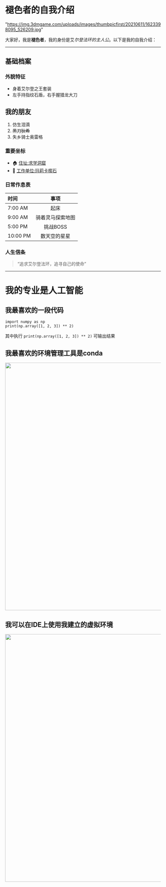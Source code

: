 # 褪色者的自我介绍

<image src>"https://img.3dmgame.com/uploads/images/thumbpicfirst/20210611/1623398095_526209.jpg"

大家好，我是**褪色者**，我的身份是艾*尔登法环的主人公*。以下是我的自我介绍：

---

## 基础档案

### 外貌特征

* 身着艾尔登之王套装
* 左手持指纹石盾，右手握猎龙大刀

## 我的朋友

1. 仿生泪滴
2. ~~黑刀狄希~~
3. 失乡骑士奥雷格

### 重要坐标

* 🏠 [住址:求学洞窟](https://www.gamersky.com/handbook/202202/1461277.shtml)
* 🏢 [工作单位:玛莉卡楔石](https://gl.ali213.net/html/2021-11/729401.html)

### 日常作息表
| 时间       |    事项    |
|:---------|:--------:|
| 7:00 AM  |    起床    |
| 9:00 AM  | 骑着灵马探索地图 |
| 5:00 PM  |  挑战BOSS  |
| 10:00 PM |  数天空的星星  |

### 人生信条

 >“追求艾尔登法环，追寻自己的使命”

---

# 我的专业是人工智能

## 我最喜欢的一段代码
    import numpy as np
    print(np.array([1, 2, 3]) ** 2)
其中执行
    `print(np.array([1, 2, 3]) ** 2)`
可输出结果

## 我最喜欢的环境管理工具是conda

<img src="&quot;C:\Users\26544\Desktop\1.png&quot;" width="800"/>

## 我可以在IDE上使用我建立的虚拟环境

<img src="&quot;C:\Users\26544\Desktop\3.png&quot;" width="800"/>
